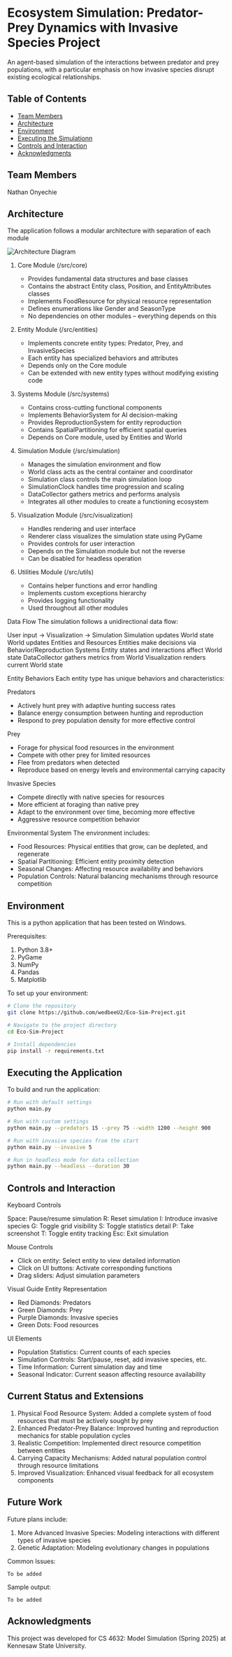 # Ecosystem Simulation: Predator-Prey Dynamics with Invasive Species Project

An agent-based simulation of the interactions between predator and prey populations, with a particular emphasis on how invasive species disrupt existing ecological relationships.

## Table of Contents
- [Team Members](#team-members)
- [Architecture](#architecture)
- [Environment](#environment)
- [Executing the Simulationn](#executing-the-web-application)
- [Controls and Interaction](#Controls-and-Interaction)
- [Acknowledgments](#Acknowledgments)

## Team Members
Nathan Onyechie

## Architecture
The application follows a modular architecture with separation of each module

![Architecture Diagram](docs/images/architecture.png)

1. Core Module (/src/core)
   - Provides fundamental data structures and base classes
   - Contains the abstract Entity class, Position, and EntityAttributes classes
   - Implements FoodResource for physical resource representation
   - Defines enumerations like Gender and SeasonType
   - No dependencies on other modules – everything depends on this

2. Entity Module (/src/entities)
   - Implements concrete entity types: Predator, Prey, and InvasiveSpecies
   - Each entity has specialized behaviors and attributes
   - Depends only on the Core module
   - Can be extended with new entity types without modifying existing code

3. Systems Module (/src/systems)
   - Contains cross-cutting functional components
   - Implements BehaviorSystem for AI decision-making
   - Provides ReproductionSystem for entity reproduction
   - Contains SpatialPartitioning for efficient spatial queries
   - Depends on Core module, used by Entities and World

4. Simulation Module (/src/simulation)
   - Manages the simulation environment and flow
   - World class acts as the central container and coordinator
   - Simulation class controls the main simulation loop
   - SimulationClock handles time progression and scaling
   - DataCollector gathers metrics and performs analysis
   - Integrates all other modules to create a functioning ecosystem

5. Visualization Module (/src/visualization)
   - Handles rendering and user interface
   - Renderer class visualizes the simulation state using PyGame
   - Provides controls for user interaction
   - Depends on the Simulation module but not the reverse
   - Can be disabled for headless operation

6. Utilities Module (/src/utils)
   - Contains helper functions and error handling
   - Implements custom exceptions hierarchy
   - Provides logging functionality
   - Used throughout all other modules

Data Flow
The simulation follows a unidirectional data flow:

User input → Visualization → Simulation
Simulation updates World state
World updates Entities and Resources
Entities make decisions via Behavior/Reproduction Systems
Entity states and interactions affect World state
DataCollector gathers metrics from World
Visualization renders current World state

Entity Behaviors
Each entity type has unique behaviors and characteristics:

Predators
   - Actively hunt prey with adaptive hunting success rates
   - Balance energy consumption between hunting and reproduction
   - Respond to prey population density for more effective control

Prey
   - Forage for physical food resources in the environment
   - Compete with other prey for limited resources
   - Flee from predators when detected
   - Reproduce based on energy levels and environmental carrying capacity

Invasive Species
   - Compete directly with native species for resources
   - More efficient at foraging than native prey
   - Adapt to the environment over time, becoming more effective
   - Aggressive resource competition behavior

Environmental System
The environment includes:
   - Food Resources: Physical entities that grow, can be depleted, and regenerate
   - Spatial Partitioning: Efficient entity proximity detection
   - Seasonal Changes: Affecting resource availability and behaviors
   - Population Controls: Natural balancing mechanisms through resource competition

## Environment
This is a python application that has been tested on Windows.

Prerequisites:
1. Python 3.8+
2. PyGame
3. NumPy
4. Pandas
5. Matplotlib

To set up your environment:
```bash
# Clone the repository
git clone https://github.com/wedbeeU2/Eco-Sim-Project.git

# Navigate to the project directory
cd Eco-Sim-Project

# Install dependencies
pip install -r requirements.txt
```

## Executing the Application
To build and run the application:

```bash
# Run with default settings
python main.py

# Run with custom settings
python main.py --predators 15 --prey 75 --width 1200 --height 900

# Run with invasive species from the start
python main.py --invasive 5

# Run in headless mode for data collection
python main.py --headless --duration 30
```

## Controls and Interaction
Keyboard Controls

Space: Pause/resume simulation
R: Reset simulation
I: Introduce invasive species
G: Toggle grid visibility
S: Toggle statistics detail
P: Take screenshot
T: Toggle entity tracking
Esc: Exit simulation

Mouse Controls
   - Click on entity: Select entity to view detailed information
   - Click on UI buttons: Activate corresponding functions
   - Drag sliders: Adjust simulation parameters

Visual Guide
Entity Representation
   - Red Diamonds: Predators
   - Green Diamonds: Prey
   - Purple Diamonds: Invasive species
   - Green Dots: Food resources

UI Elements
   - Population Statistics: Current counts of each species
   - Simulation Controls: Start/pause, reset, add invasive species, etc.
   - Time Information: Current simulation day and time
   - Seasonal Indicator: Current season affecting resource availability

## Current Status and Extensions
1. Physical Food Resource System: Added a complete system of food resources that must be actively sought by prey
2. Enhanced Predator-Prey Balance: Improved hunting and reproduction mechanics for stable population cycles
3. Realistic Competition: Implemented direct resource competition between entities
4. Carrying Capacity Mechanisms: Added natural population control through resource limitations
5. Improved Visualization: Enhanced visual feedback for all ecosystem components

## Future Work
Future plans include:

1. More Advanced Invasive Species: Modeling interactions with different types of invasive species
2. Genetic Adaptation: Modeling evolutionary changes in populations

Common Issues:
```
To be added
```

Sample output:
```
To be added
```
## Acknowledgments
This project was developed for CS 4632: Model Simulation (Spring 2025) at Kennesaw State University.